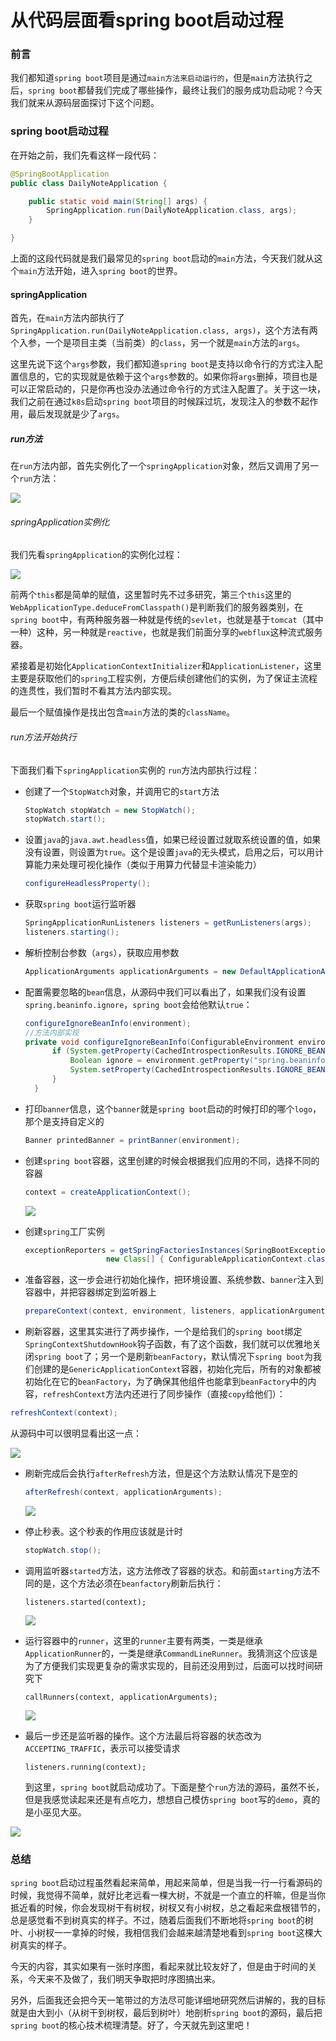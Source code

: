 # 从代码层面看spring boot启动过程

### 前言

我们都知道`spring boot`项目是通过`main方法来启动运行的`，但是`main`方法执行之后，`spring boot`都替我们完成了哪些操作，最终让我们的服务成功启动呢？今天我们就来从源码层面探讨下这个问题。

### spring boot启动过程

在开始之前，我们先看这样一段代码：

```java
@SpringBootApplication
public class DailyNoteApplication {

    public static void main(String[] args) {
        SpringApplication.run(DailyNoteApplication.class, args);
    }

}
```

上面的这段代码就是我们最常见的`spring boot`启动的`main`方法，今天我们就从这个`main`方法开始，进入`spring boot`的世界。

#### springApplication

首先，在`main`方法内部执行了`SpringApplication.run(DailyNoteApplication.class, args)`，这个方法有两个入参，一个是项目主类（当前类）的`class`，另一个就是`main`方法的`args`。

这里先说下这个`args`参数，我们都知道`spring boot`是支持以命令行的方式注入配置信息的，它的实现就是依赖于这个`args`参数的。如果你将`args`删掉，项目也是可以正常启动的，只是你再也没办法通过命令行的方式注入配置了。关于这一块，我们之前在通过`k8s`启动`spring boot`项目的时候踩过坑，发现注入的参数不起作用，最后发现就是少了`args`。

##### run方法

在`run`方法内部，首先实例化了一个`springApplication`对象，然后又调用了另一个`run`方法：

![](https://syske-pic-bed.oss-cn-hangzhou.aliyuncs.com/imgs/images/20210830084931.png)

###### springApplication实例化

我们先看`springApplication`的实例化过程：

![](https://syske-pic-bed.oss-cn-hangzhou.aliyuncs.com/imgs/images/20210830085231.png)

前两个`this`都是简单的赋值，这里暂时先不过多研究，第三个`this`这里的`WebApplicationType.deduceFromClasspath()`是判断我们的服务器类别，在`spring boot`中，有两种服务器一种就是传统的`sevlet`，也就是基于`tomcat`（其中一种）这种，另一种就是`reactive`，也就是我们前面分享的`webflux`这种流式服务器。

紧接着是初始化`ApplicationContextInitializer`和`ApplicationListener`，这里主要是获取他们的`spring`工程实例，方便后续创建他们的实例，为了保证主流程的连贯性，我们暂时不看其方法内部实现。

最后一个赋值操作是找出包含`main`方法的类的`className`。

###### run方法开始执行

下面我们看下`springApplication`实例的 `run`方法内部执行过程：

- 创建了一个`StopWatch`对象，并调用它的`start`方法

  ```java
  StopWatch stopWatch = new StopWatch();
  stopWatch.start();
  ```

  

- 设置`java`的`java.awt.headless`值，如果已经设置过就取系统设置的值，如果没有设置，则设置为`true`。这个是设置`java`的无头模式，启用之后，可以用计算能力来处理可视化操作（类似于用算力代替显卡渲染能力）

  ```java
  configureHeadlessProperty();
  ```

  

- 获取`spring boot`运行监听器

  ```java
  SpringApplicationRunListeners listeners = getRunListeners(args);
  listeners.starting();
  ```

  

- 解析控制台参数（`args`），获取应用参数

  ```java
  ApplicationArguments applicationArguments = new DefaultApplicationArguments(args);
  ```

- 配置需要忽略的`bean`信息，从源码中我们可以看出了，如果我们没有设置`spring.beaninfo.ignore`，`spring boot`会给他默认`true`：

  ```java
  configureIgnoreBeanInfo(environment);
  //方法内部实现
  private void configureIgnoreBeanInfo(ConfigurableEnvironment environment) {
  		if (System.getProperty(CachedIntrospectionResults.IGNORE_BEANINFO_PROPERTY_NAME) == null) {
  			Boolean ignore = environment.getProperty("spring.beaninfo.ignore", Boolean.class, Boolean.TRUE);
  			System.setProperty(CachedIntrospectionResults.IGNORE_BEANINFO_PROPERTY_NAME, ignore.toString());
  		}
  	}
  ```

- 打印`banner`信息，这个`banner`就是`spring boot`启动的时候打印的哪个`logo`，那个是支持自定义的

  ```java
  Banner printedBanner = printBanner(environment);
  ```

- 创建`spring boot`容器，这里创建的时候会根据我们应用的不同，选择不同的容器

  ```java
  context = createApplicationContext();
  ```

  ![](https://syske-pic-bed.oss-cn-hangzhou.aliyuncs.com/imgs/images/20210830193403.png)

- 创建`spring`工厂实例

  ```java
  exceptionReporters = getSpringFactoriesInstances(SpringBootExceptionReporter.class,
  					new Class[] { ConfigurableApplicationContext.class }, context);
  ```

- 准备容器，这一步会进行初始化操作，把环境设置、系统参数、`banner`注入到容器中，并把容器绑定到监听器上

  ```java
  prepareContext(context, environment, listeners, applicationArguments, printedBanner);
  ```

- 刷新容器，这里其实进行了两步操作，一个是给我们的`spring boot`绑定`SpringContextShutdownHook`钩子函数，有了这个函数，我们就可以优雅地关闭`spring boot`了；另一个是刷新`beanFactory`，默认情况下`spring boot`为我们创建的是`GenericApplicationContext`容器，初始化完后，所有的对象都被初始化在它的`beanFactory`，为了确保其他组件也能拿到`beanFactory`中的内容，`refreshContext`方法内还进行了同步操作（直接`copy`给他们）：

```java
refreshContext(context);
```

从源码中可以很明显看出这一点：

![](https://syske-pic-bed.oss-cn-hangzhou.aliyuncs.com/imgs/20210830212720.png)



- 刷新完成后会执行`afterRefresh`方法，但是这个方法默认情况下是空的

  ```java
  afterRefresh(context, applicationArguments);
  ```

  ![](https://syske-pic-bed.oss-cn-hangzhou.aliyuncs.com/imgs/20210830212928.png)

- 停止秒表。这个秒表的作用应该就是计时

  ```java
  stopWatch.stop();
  ```

- 调用监听器`started`方法，这方法修改了容器的状态。和前面`starting`方法不同的是，这个方法必须在`beanfactory`刷新后执行：

  ```
  listeners.started(context);
  ```

  ![](https://syske-pic-bed.oss-cn-hangzhou.aliyuncs.com/imgs/20210830213921.png)

- 运行容器中的`runner`，这里的`runner`主要有两类，一类是继承`ApplicationRunner`的，一类是继承`CommandLineRunner`。我猜测这个应该是为了方便我们实现更复杂的需求实现的，目前还没用到过，后面可以找时间研究下

  ```
  callRunners(context, applicationArguments);
  ```

  ![](https://syske-pic-bed.oss-cn-hangzhou.aliyuncs.com/imgs/20210830214854.png)

- 最后一步还是监听器的操作。这个方法最后将容器的状态改为`ACCEPTING_TRAFFIC`，表示可以接受请求

  ```
  listeners.running(context);
  ```

  到这里，`spring boot`就启动成功了。下面是整个`run`方法的源码，虽然不长，但是我感觉读起来还是有点吃力，想想自己模仿`spring boot`写的`demo`，真的是小巫见大巫。

![](https://syske-pic-bed.oss-cn-hangzhou.aliyuncs.com/imgs/images/20210830131800.png)

### 总结

`spring boot`启动过程虽然看起来简单，用起来简单，但是当我一行一行看源码的时候，我觉得不简单，就好比老远看一棵大树，不就是一个直立的杆嘛，但是当你抵近看的时候，你会发现树干有树杈，树杈又有小树杈，总之看起来盘根错节的，总是感觉看不到树真实的样子。不过，随着后面我们不断地将`spring boot`的树叶、小树杈一一拿掉的时候，我相信我们会越来越清楚地看到`spring boot`这棵大树真实的样子。

今天的内容，其实如果有一张时序图，看起来就比较友好了，但是由于时间的关系，今天来不及做了，我们明天争取把时序图搞出来。

另外，后面我还会把今天一笔带过的方法尽可能详细地研究然后讲解的，我的目标就是由大到小（从树干到树杈，最后到树叶）地剖析`spring boot`的源码，最后把`spring boot`的核心技术梳理清楚。好了，今天就先到这里吧！